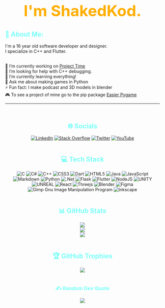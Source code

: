 <h1 align="center" style="font-size: 50px; color: #FFAE00;">I'm ShakedKod.<br> 
<img src="https://komarev.com/ghpvc/?username=shakedkod&style=flat-square&color=yellow" alt=""/>
</h1>

<h2 style="color: #79FFF8"> 💫 About Me: </h2>
I'm a 16 year old software developer and designer.<br>
I specialize in C++ and Flutter.
<br>
<br>

🔭 I’m currently working on [Project Time](https://shakedkod.tech/projectTime/)
<br>
🤝 I’m looking for help with C++ debugging.
<br>
🌱 I’m currently learning everything!
<br>
💬 Ask me about making games in Python
<br>
⚡ Fun fact: I make podcast and 3D models in blender<br>
🎮 To see a project of mine go to the pip package [Easier Pygame](https://pypi.org/project/easier-pygame/)

___
<br>

<h2 align="center" style="color: #79FFF8">🌐 Socials</h2>
<div align="center">

[![LinkedIn](https://img.shields.io/badge/LinkedIn-%230077B5.svg?logo=linkedin&logoColor=white)](https://linkedin.com/in/shaked-kod-281479260) [![Stack Overflow](https://img.shields.io/badge/-Stackoverflow-FE7A16?logo=stack-overflow&logoColor=white)](https://stackoverflow.com/users/16797919) [![Twitter](https://img.shields.io/badge/Twitter-%231DA1F2.svg?logo=Twitter&logoColor=white)](https://twitter.com/m_ShakedKod) [![YouTube](https://img.shields.io/badge/YouTube-%23FF0000.svg?logo=YouTube&logoColor=white)](https://youtube.com/@UC201HUhnv757FkBdZOJZfIg) 
<br>
<br>

<h2 align="center" style="color: #79FFF8">💻 Tech Stack</h1>

![C](https://img.shields.io/badge/c-%2300599C.svg?style=for-the-badge&logo=c&logoColor=white) ![C#](https://img.shields.io/badge/c%23-%23239120.svg?style=for-the-badge&logo=c-sharp&logoColor=white) ![C++](https://img.shields.io/badge/c++-%2300599C.svg?style=for-the-badge&logo=c%2B%2B&logoColor=white) ![CSS3](https://img.shields.io/badge/css3-%231572B6.svg?style=for-the-badge&logo=css3&logoColor=white) ![Dart](https://img.shields.io/badge/dart-%230175C2.svg?style=for-the-badge&logo=dart&logoColor=white) ![HTML5](https://img.shields.io/badge/html5-%23E34F26.svg?style=for-the-badge&logo=html5&logoColor=white) ![Java](https://img.shields.io/badge/java-%23ED8B00.svg?style=for-the-badge&logo=java&logoColor=white) ![JavaScript](https://img.shields.io/badge/javascript-%23323330.svg?style=for-the-badge&logo=javascript&logoColor=%23F7DF1E) ![Markdown](https://img.shields.io/badge/markdown-%23000000.svg?style=for-the-badge&logo=markdown&logoColor=white) ![Python](https://img.shields.io/badge/python-3670A0?style=for-the-badge&logo=python&logoColor=ffdd54) ![.Net](https://img.shields.io/badge/.NET-5C2D91?style=for-the-badge&logo=.net&logoColor=white) ![Flask](https://img.shields.io/badge/flask-%23000.svg?style=for-the-badge&logo=flask&logoColor=white) ![Flutter](https://img.shields.io/badge/Flutter-%2302569B.svg?style=for-the-badge&logo=Flutter&logoColor=white) ![NodeJS](https://img.shields.io/badge/node.js-6DA55F?style=for-the-badge&logo=node.js&logoColor=white) ![UNITY](https://img.shields.io/badge/Unity-%2320232a.svg?style=for-the-badge&logo=unity&logoColor=white) ![UNREAL](https://img.shields.io/badge/unreal-%2320232a.svg?style=for-the-badge&logo=unreal-engine&logoColor=white) ![React](https://img.shields.io/badge/react-%2320232a.svg?style=for-the-badge&logo=react&logoColor=%2361DAFB) ![Threejs](https://img.shields.io/badge/threejs-black?style=for-the-badge&logo=three.js&logoColor=white) ![Blender](https://img.shields.io/badge/blender-%23F5792A.svg?style=for-the-badge&logo=blender&logoColor=white) 	![Figma](https://img.shields.io/badge/figma-%23F24E1E.svg?style=for-the-badge&logo=figma&logoColor=white) ![Gimp Gnu Image Manipulation Program](https://img.shields.io/badge/Gimp-657D8B?style=for-the-badge&logo=gimp&logoColor=FFFFFF) ![Inkscape](https://img.shields.io/badge/Inkscape-e0e0e0?style=for-the-badge&logo=inkscape&logoColor=080A13)
<br>
<br>

<h2 align="center" style="color: #79FFF8"> 📊 GitHub Stats</h2>

![](https://github-readme-stats.vercel.app/api?username=ShakedKod&theme=nightowl&hide_border=false&include_all_commits=true&count_private=true)<br/>
![](https://github-readme-streak-stats.herokuapp.com/?user=ShakedKod&theme=nightowl&hide_border=false)<br/>
![](https://github-readme-stats.vercel.app/api/top-langs/?username=ShakedKod&theme=nightowl&hide_border=false&include_all_commits=true&count_private=true&layout=compact)
<br>
<br>

<h2 align="center" style="color: #79FFF8"> 🏆 GitHub Trophies </h2>

![](https://github-profile-trophy.vercel.app/?username=ShakedKod&theme=radical&no-frame=false&no-bg=false&margin-w=4)
<br>
<br>

<h3 align="center" style="color: #79FFF8"> ✍️ Random Dev Quote </h3>

![](https://quotes-github-readme.vercel.app/api?type=vetical&theme=radical)

</div>
